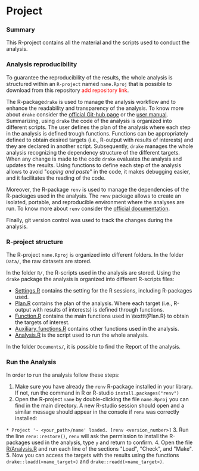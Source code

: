 # Project


### Summary

This R-project contains all the material and the scripts used to conduct the analysis.

### Analysis reproducibility

To guarantee the reproducibility of the results, the whole analysis is structured within an `R-project` named `name.Rproj` that is possible to download from this repository <span style="color:red">add repository link</span>.

The R-package`drake` is used to manage the analysis workflow and to enhance the readability and transparency of the analysis. To know more about `drake` consider the [official Git-hub page](https://github.com/ropensci/drake) or the [user manual](https://books.ropensci.org/drake/). Summarizing, using `drake` the code of the analysis is organized into different scripts. The user defines the plan of the analysis where each step in the analysis is defined trough functions. Functions can be appropriately defined to obtain desired targets (i.e., R-output with results of interests) and they are declared in another script. Subsequently, `drake` manages the whole analysis recognizing the dependency structure of the different targets. When any change is made to the code `drake` evaluates the analysis and updates the results. Using functions to define each step of the analysis allows to avoid "*coping and paste*" in the code, it makes debugging easier, and it facilitates the reading of the code.

Moreover, the R-package `renv` is used to manage the dependencies of the R-packages used in the analysis. The `renv` package allows to create an isolated, portable, and reproducible environment where the analyses are run. To know more about `renv` consider the [official documentation](https://rstudio.github.io/renv/articles/renv.html).

Finally, git version control was used to track the changes during the analysis.


### R-project structure

The R-project `name.Rproj` is organized into different folders. In the folder `Data/`, the raw datasets are stored.

In the folder `R/`, the R-scripts used in the analysis are stored. Using the `drake` package the analysis is organized into different R-scripts files:

- [Settings.R](R/Settings.R) contains the setting for the R sessions, including R-packages used.
- [Plan.R](R/Plan.R) contains the plan of the analysis. Where each target (i.e., R-output with results of interests) is defined through functions.
- [Function.R](R/Functions.R) contains the main functions used in \texttt{Plan.R} to obtain the targets of interest.
- [Auxiliary_functions.R](R/Auxiliary_functions.R) contains other functions used in the analysis.
- [Analysis.R](R/Analysis.R) is the script used to run the whole analysis.


In the folder `Documents/`, it is possible to find the Report of the analysis.


### Run the Analysis


In order to run the analysis follow these steps:

1. Make sure you have already the `renv` R-package installed in your library. If not, run the command in R or R-studio `install.packages("renv")`
2. Open the R-project `name`  by double-clicking the file `name.Rproj` you can find in the main directory. A new R-studio session should open and a similar message should appear in the console if `renv` was correctly installed:

  `* Project '~ <your_path>/name' loaded. [renv <version_number>]`
3. Run the line `renv::restore()`, `renv` will ask the permission to install the R-packages used in the analysis, type `y` and return to confirm.
4. Open the file [R/Analysis.R](R/Analysis.R) and run each line of the sections "Load", "Check", and "Make".
5. Now you can access the targets with the results using the functions `drake::loadd(<name_target>)` and `drake::readd(<name_target>)`.



